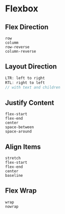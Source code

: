 # Flexbox

## Flex Direction

```
row
columm
row-reverse
column-reverse
```

## Layout Direction

```js
LTR: left to right
RTL: right to left
// with text and children
```

## Justify Content

```
flex-start
flex-end
center
space-between
space-around
```

## Align Items

```
stretch
flex-start
flex-end
center
baseline
```

## Flex Wrap

```
wrap
nowrap
```